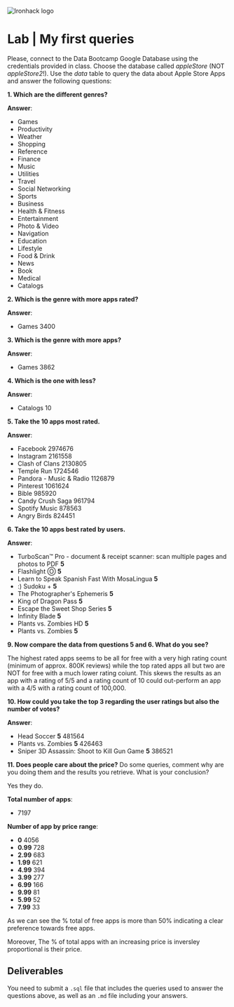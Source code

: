 ![Ironhack logo](https://i.imgur.com/1QgrNNw.png)

# Lab | My first queries

Please, connect to the Data Bootcamp Google Database using the credentials provided in class. Choose the database called *appleStore* (NOT *appleStore2*!). Use the *data* table to query the data about Apple Store Apps and answer the following questions: 

**1. Which are the different genres?**

**Answer**:
- Games
- Productivity
- Weather
- Shopping
- Reference
- Finance
- Music
- Utilities
- Travel
- Social Networking
- Sports
- Business
- Health & Fitness
- Entertainment
- Photo & Video
- Navigation
- Education
- Lifestyle
- Food & Drink
- News
- Book
- Medical
- Catalogs

**2. Which is the genre with more apps rated?**

**Answer**:
- Games	3400


**3. Which is the genre with more apps?**

**Answer**:
- Games	3862

**4. Which is the one with less?**

**Answer**:
- Catalogs	10


**5. Take the 10 apps most rated.**

**Answer**:
- Facebook                2974676
- Instagram	              2161558
- Clash of Clans          2130805
- Temple Run              1724546
- Pandora - Music & Radio 1126879
- Pinterest               1061624
- Bible                   985920
- Candy Crush Saga        961794
- Spotify Music           878563
- Angry Birds             824451


**6. Take the 10 apps best rated by users.**

**Answer**:
- TurboScan™ Pro - document & receipt scanner: scan multiple pages and photos to PDF **5**
- Flashlight Ⓞ **5**
- Learn to Speak Spanish Fast With MosaLingua **5**
- :) Sudoku + **5**
- The Photographer's Ephemeris **5**
- King of Dragon Pass **5**
- Escape the Sweet Shop Series **5**
- Infinity Blade **5**
- Plants vs. Zombies HD **5**
- Plants vs. Zombies **5**


**9. Now compare the data from questions 5 and 6. What do you see?**

The highest rated apps seems to be all for free with a very high rating count (minimum of approx. 800K reviews) while the top rated apps all but two are NOT for free with a much lower rating coiunt. This skews the results as an app with a rating of 5/5 and a rating count of 10 could out-perform an app with a 4/5 with a rating count of 100,000.

**10. How could you take the top 3 regarding the user ratings but also the number of votes?**

**Answer**:
- Head Soccer **5**                                481564
- Plants vs. Zombies **5**                         426463
- Sniper 3D Assassin: Shoot to Kill Gun Game **5** 386521

**11. Does people care about the price?** Do some queries, comment why are you doing them and the results you retrieve. What is your conclusion?

Yes they do.

**Total number of apps**:
- 7197

**Number of app by price range**:

- **0**         4056
- **0.99**      728
- **2.99**      683
- **1.99**      621
- **4.99**      394
- **3.99**      277
- **6.99**      166
- **9.99**      81
- **5.99**      52
- **7.99**      33

As we can see the % total of free apps is more than 50% indicating a clear preference towards free apps.

Moreover, The % of total apps with an increasing price is inversley proportional is their price.

## Deliverables 
You need to submit a `.sql` file that includes the queries used to answer the questions above, as well as an `.md` file including your answers. 
